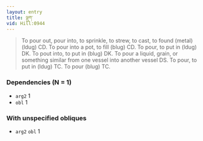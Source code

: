 ```yaml
---
layout: entry
title: ལྡུག་
vid: Hill:0944
---
```

> To pour out, pour into, to sprinkle, to strew, to cast, to found (metal) (ldug) CD\. To pour into a pot, to fill (blug) CD\. To pour, to put in (ldug) DK\. To pout into, to put in (blug) DK\. To pour a liquid, grain, or something similar from one vessel into another vessel DS\. To pour, to put in (ldug) TC\. To pour (blug) TC\.


### Dependencies (N = 1)
* `arg2` 1
* `obl` 1


### With unspecified obliques
* `arg2` `obl` 1
